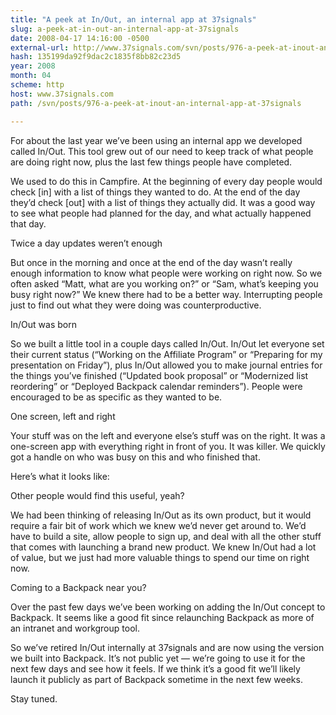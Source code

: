 ```yaml
---
title: "A peek at In/Out, an internal app at 37signals"
slug: a-peek-at-in-out-an-internal-app-at-37signals
date: 2008-04-17 14:16:00 -0500
external-url: http://www.37signals.com/svn/posts/976-a-peek-at-inout-an-internal-app-at-37signals
hash: 135199da92f9dac2c1835f8bb82c23d5
year: 2008
month: 04
scheme: http
host: www.37signals.com
path: /svn/posts/976-a-peek-at-inout-an-internal-app-at-37signals

---
```


For about the last year we’ve been using an internal app we developed called In/Out. This tool grew out of our need to keep track of what people are doing right now, plus the last few things people have completed.



We used to do this in Campfire. At the beginning of every day people would check [in] with a list of things they wanted to do. At the end of the day they’d check [out] with a list of things they actually did. It was a good way to see what people had planned for the day, and what actually happened that day.



Twice a day updates weren’t enough

But once in the morning and once at the end of the day wasn’t really enough information to know what people were working on right now. So we often asked “Matt, what are you working on?” or “Sam, what’s keeping you busy right now?” We knew there had to be a better way. Interrupting people just to find out what they were doing was counterproductive.



In/Out was born

So we built a little tool in a couple days called In/Out. In/Out let everyone set their current status (“Working on the Affiliate Program” or “Preparing for my presentation on Friday”), plus In/Out allowed you to make journal entries for the things you’ve finished (“Updated book proposal” or “Modernized list reordering” or “Deployed Backpack calendar reminders”). People were encouraged to be as specific as they wanted to be.



One screen, left and right

Your stuff was on the left and everyone else’s stuff was on the right. It was a one-screen app with everything right in front of you. It was killer. We quickly got a handle on who was busy on this and who finished that.



Here’s what it looks like:



Other people would find this useful, yeah?

We had been thinking of releasing In/Out as its own product, but it would require a fair bit of work which we knew we’d never get around to. We’d have to build a site, allow people to sign up, and deal with all the other stuff that comes with launching a brand new product. We knew In/Out had a lot of value, but we just had more valuable things to spend our time on right now.



Coming to a Backpack near you?

Over the past few days we’ve been working on adding the In/Out concept to Backpack. It seems like a good fit since relaunching Backpack as more of an intranet and workgroup tool.



So we’ve retired In/Out internally at 37signals and are now using the version we built into Backpack. It’s not public yet — we’re going to use it for the next few days and see how it feels. If we think it’s a good fit we’ll likely launch it publicly as part of Backpack sometime in the next few weeks.



Stay tuned.

  

